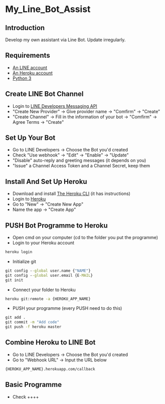 # My_Line_Bot_Assist
## Introduction
Develop my own assistant via Line Bot. Update irregularly.
## Requirements
- [An LINE account](https://line.me/en/)
- [An Heroku account](https://www.heroku.com)
- [Python 3](https://www.python.org/)
## Create LINE Bot Channel
- Login to [LINE Developers Messaging API](https://developers.line.biz/en/services/messaging-api/)
- "Create New Provider" -> Give provider name -> "Comfirm" -> "Create"
- "Create Channel" -> Fill in the information of your bot -> "Comfirm" -> Agree Terms -> "Create"
## Set Up Your Bot
- Go to LINE Developers -> Choose the Bot you'd created
- Check "Use webhook" -> "Edit" -> "Enable" -> "Update"
- "Disable" auto-reply and greeting messages (it depends on you)
- "Issue" a Channel Access Token and a Channel Secret, keep them
## Install And Set Up Heroku
- Download and install [The Heroku CLI](https://devcenter.heroku.com/articles/heroku-cli) (it has instructions)
- Login to [Heroku](https://www.heroku.com)
- Go to "New" -> "Create New App"
- Name the app -> "Create App" 
## PUSH Bot Programme to Heroku
- Open cmd on your computer (cd to the folder you put the programme)
- Login to your Heroku account
```cmd
heroku login
```
- Initialize git
```cmd
git config --global user.name {"NAME"}
git config --global user.email {E-MAIL}
git init
```
- Connect your folder to Heroku
```cmd
heroku git:remote -a {HEROKU_APP_NAME}
```
- PUSH your programme (every PUSH need to do this)
```cmd
git add .
git commit -m "Add code"
git push -f heroku master
```
## Combine Heroku to LINE Bot
- Go to LINE Developers -> Choose the Bot you'd created
- Go to "Webhook URL" -> Input the URL below
```cmd
{HEROKU_APP_NAME}.herokuapp.com/callback
```
## Basic Programme
- Check ++++
